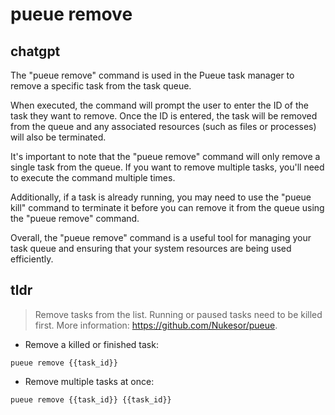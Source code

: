 # pueue remove 
## chatgpt 
The "pueue remove" command is used in the Pueue task manager to remove a specific task from the task queue. 

When executed, the command will prompt the user to enter the ID of the task they want to remove. Once the ID is entered, the task will be removed from the queue and any associated resources (such as files or processes) will also be terminated.

It's important to note that the "pueue remove" command will only remove a single task from the queue. If you want to remove multiple tasks, you'll need to execute the command multiple times. 

Additionally, if a task is already running, you may need to use the "pueue kill" command to terminate it before you can remove it from the queue using the "pueue remove" command. 

Overall, the "pueue remove" command is a useful tool for managing your task queue and ensuring that your system resources are being used efficiently. 

## tldr 
 
> Remove tasks from the list. Running or paused tasks need to be killed first.
> More information: <https://github.com/Nukesor/pueue>.

- Remove a killed or finished task:

`pueue remove {{task_id}}`

- Remove multiple tasks at once:

`pueue remove {{task_id}} {{task_id}}`
